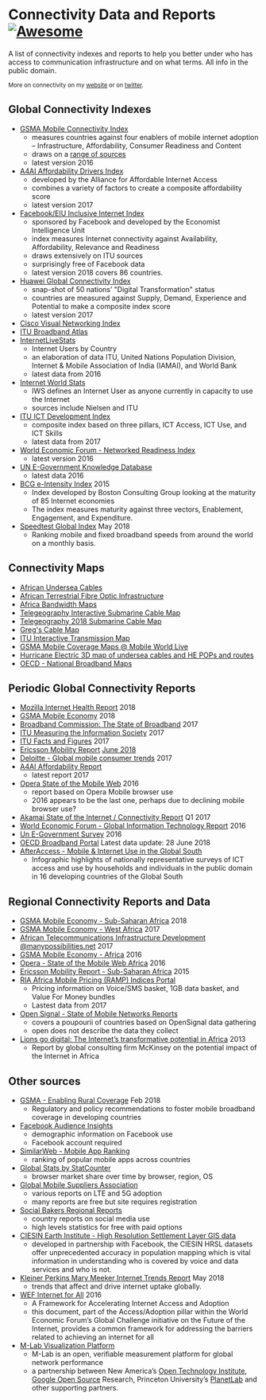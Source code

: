 # Connectivity Data and Reports [![Awesome](https://cdn.rawgit.com/sindresorhus/awesome/d7305f38d29fed78fa85652e3a63e154dd8e8829/media/badge.svg)](https://github.com/sindresorhus/awesome)


A list of connectivity indexes and reports to help you better under who has access to communication infrastructure and on what terms. All info in the public domain.

<sub>More on connectivity on my [website](https://manypossibilities.net) or on [twitter](https://twitter.com/stevesong).</sub>


## Global Connectivity Indexes 

* [GSMA Mobile Connectivity Index](https://www.mobileconnectivityindex.com/) 
  * measures countries against four enablers of mobile internet adoption – Infrastructure, Affordability, Consumer Readiness and Content
  * draws on a [range of sources](https://www.mobileconnectivityindex.com/#year=2016&secondaryMenu=about&id=methodologydatasources)
  * latest version 2016
* [A4AI Affordability Drivers Index](http://a4ai.org/affordability-report/data/)
  * developed by the Alliance for Affordable Internet Access
  * combines a variety of factors to create a composite affordability score
  * latest version 2017
* [Facebook/EIU Inclusive Internet Index](https://theinclusiveinternet.eiu.com/) 
  * sponsored by Facebook and developed by the Economist Intelligence Unit
  * index measures Internet connectivity against Availability, Affordability, Relevance and Readiness
  * draws extensively on ITU sources
  * surprisingly free of Facebook data
  * latest version 2018 covers 86 countries.
* [Huawei Global Connectivity Index](http://www.huawei.com/minisite/gci/en/)
  *  snap-shot of 50 nations’ "Digital Transformation" status
  *  countries are measured against Supply, Demand, Experience and Potential to make a composite index score
  *  latest version 2017
* [Cisco Visual Networking Index](https://www.cisco.com/c/en/us/solutions/service-provider/visual-networking-index-vni/index.html)
* [ITU Broadband Atlas](https://www.itu.int/ITU-D/treg/atlas/broadbandatlas.asp)
* [InternetLiveStats](http://www.internetlivestats.com/internet-users-by-country/)
  * Internet Users by Country
  * an elaboration of data ITU, United Nations Population Division, Internet & Mobile Association of India (IAMAI), and World Bank 
  * latest data from 2016
* [Internet World Stats](https://www.internetworldstats.com/)
  * IWS defines an Internet User as anyone currently in capacity to use the Internet
  * sources include Nielsen and ITU
* [ITU ICT Development Index](http://www.itu.int/net4/ITU-D/idi/)
  * composite index based on three pillars, ICT Access, ICT Use, and ICT Skills
  * latest data from 2017
* [World Economic Forum - Networked Readiness Index](http://reports.weforum.org/global-information-technology-report-2016/networked-readiness-index/) 
  * latest version 2016
* [UN E-Government Knowledge Database](https://publicadministration.un.org/egovkb/en-us/Data-Center)
  * latest data 2016
* [BCG e-Intensity Index](https://www.bcg.com/publications/interactives/bcg-e-intensity-index.aspx) 2015
  * Index developed by Boston Consulting Group looking at the maturity of 85 Internet economies
  * The index measures maturity against three vectors, Enablement, Engagement, and Expenditure.
* [Speedtest Global Index](http://www.speedtest.net/global-index) May 2018
  * Ranking mobile and fixed broadband speeds from around the world on a monthly basis. 

## Connectivity Maps
* [African Undersea Cables](https://manypossibilities.net/african-undersea-cables-interactive/)
* [African Terrestrial Fibre Optic Infrastructure](https://afterfibre.nsrc.org/)
* [Africa Bandwidth Maps](http://www.africabandwidthmaps.com/)
* [Telegeography Interactive Submarine Cable Map](https://www.submarinecablemap.com/)
* [Telegeography 2018 Submarine Cable Map](http://submarine-cable-map-2018.telegeography.com/)
* [Greg's Cable Map](http://cablemap.info/)
* [ITU Interactive Transmission Map](http://www.itu.int/itu-d/tnd-map-public/)
* [GSMA Mobile Coverage Maps @ Mobile World Live](http://maps.mobileworldlive.com/)
* [Hurricane Electric 3D map of undersea cables and HE POPs and routes](http://he.net/3d-map/)
* [OECD - National Broadband Maps](http://www2.compareyourcountry.org/broadband)

## Periodic Global Connectivity Reports
* [Mozilla Internet Health Report](https://internethealthreport.org/2018/) 2018
* [GSMA Mobile Economy](https://www.gsma.com/mobileeconomy/) 2018
* [Broadband Commission: The State of Broadband](http://www.broadbandcommission.org/publications/Pages/SOB-2017.aspx) 2017
* [ITU Measuring the Information Society](https://www.itu.int/en/ITU-D/Statistics/Pages/publications/mis2017.aspx) 2017
* [ITU Facts and Figures](https://www.itu.int/en/ITU-D/Statistics/Documents/facts/ICTFactsFigures2017.pdf) 2017
* [Ericsson Mobility Report](https://www.ericsson.com/en/mobility-report) [June 2018](https://www.ericsson.com/assets/local/mobility-report/documents/2018/ericsson-mobility-report-june-2018.pdf)
* [Deloitte - Global mobile consumer trends](https://www2.deloitte.com/global/en/pages/technology-media-and-telecommunications/articles/gx-global-mobile-consumer-trends.html) 2017
* [A4AI Affordability Report](http://a4ai.org/affordability-report/report/)
  * latest report 2017
* [Opera State of the Mobile Web](https://blogs.opera.com/news/wp-content/uploads/sites/2/2016/11/SMWAfrica-Opera-report-2016-01-WEB-1.pdf) 2016
  * report based on Opera Mobile browser use
  * 2016 appears to be the last one, perhaps due to declining mobile browser use?
* [Akamai State of the Internet / Connectivity Report](https://www.akamai.com/uk/en/multimedia/documents/state-of-the-internet/q1-2017-state-of-the-internet-connectivity-report.pdf) Q1 2017
* [World Economic Forum - Global Information Technology Report](http://reports.weforum.org/global-information-technology-report-2016/) 2016
* [Un E-Government Survey](https://publicadministration.un.org/egovkb/en-us/Reports/UN-E-Government-Survey-2016) 2016
* [OECD Broadband Portal](https://www.oecd.org/internet/broadband/broadband-statistics/) Latest data update: 28 June 2018
* [AfterAccess - Mobile & Internet Use in the Global South](http://afteraccess.net/wp-content/uploads/After-Access-Website-layout-r1.pdf)
  * Infographic highlights of nationally representative surveys of ICT access and use by households and individuals in the public domain in 16 developing countries of the Global South


## Regional Connectivity Reports and Data
* [GSMA Mobile Economy - Sub-Saharan Africa](https://www.gsma.com/mobileeconomy/sub-saharan-africa/) 2018
* [GSMA Mobile Economy - West Africa](https://www.gsma.com/mobileeconomy/west-africa/) 2017
* [African Telecommunications Infrastructure Development @manypossibilities.net](https://manypossibilities.net/series/africa-telecom-infrastructure/) 2017
* [GSMA Mobile Economy - Africa](https://www.gsma.com/mobileeconomy/africa/) 2016
* [Opera - State of the Mobile Web Africa](https://blogs.opera.com/news/wp-content/uploads/sites/2/2016/11/SMWAfrica-Opera-report-2016-01-WEB-1.pdf) 2016
* [Ericsson Mobility Report - Sub-Saharan Africa](https://www.ericsson.com/res/docs/2015/mobility-report/emr-nov-2015-regional-report-sub-saharan-africa.pdf) 2015
* [RIA Africa Mobile Pricing (RAMP) Indices Portal](https://researchictafrica.net/ramp_indices_portal/)
  * Pricing information on Voice/SMS basket, 1GB data basket, and Value For Money bundles
  * Lastest data from 2017
* [Open Signal - State of Mobile Networks Reports](http://opensignal.com/reports/)
  * covers a poupourii of countries based on OpenSignal data gathering
  * open does not describe the data they collect
* [Lions go digital: The Internet’s transformative potential in Africa](https://www.mckinsey.com/industries/high-tech/our-insights/lions-go-digital-the-internets-transformative-potential-in-africa) 2013
  * Report by global consulting firm McKinsey on the potential impact of the Internet in Africa


## Other sources
* [GSMA - Enabling Rural Coverage](https://www.gsma.com/mobilefordevelopment/wp-content/uploads/2018/02/Enabling_Rural_Coverage_English_February_2018.pdf) Feb 2018
  * Regulatory and policy recommendations to foster mobile broadband coverage in developing countries
* [Facebook Audience Insights](https://www.facebook.com/ads/audience-insights/)
  * demographic information on Facebook use
  * Facebook account required
* [SimilarWeb - Mobile App Ranking](https://www.similarweb.com/apps/top/google/app-index/us/all/top-free)
  * ranking of popular mobile apps across countries
* [ Global Stats by StatCounter](http://gs.statcounter.com/)
  * browser market share over time by browser, region, OS
* [Global Mobile Suppliers Association](https://gsacom.com/)
  * various reports on LTE and 5G adoption
  * many reports are free but site requires registration
* [Social Bakers Regional Reports](https://www.socialbakers.com/resources/reports/)
  * country reports on social media use
  * high levels statistics for free with paid options
* [CIESIN Earth Institute - High Resolution Settlement Layer GIS data](https://ciesin.columbia.edu/data/hrsl/)
  * developed in partnership with Facebook, the CIESIN HRSL datasets offer unprecedented accuracy in population mapping which is vital information in understanding who is covered by voice and data services and who is not.
* [Kleiner Perkins Mary Meeker Internet Trends Report](https://www.kleinerperkins.com/file/2018-internet-trends-report) May 2018
  * trends that affect and drive internet uptake globally.
* [WEF Internet for All](https://www.weforum.org/reports/internet-for-all-a-framework-for-accelerating-internet-access-and-adoption/) 2016
  * A Framework for Accelerating Internet Access and Adoption
  * this document, part of the Access/Adoption pillar within the World Economic Forum’s Global Challenge initiative on the Future of the Internet, provides a common framework for addressing the barriers related to achieving an internet for all
* [M-Lab Visualization Platform](https://viz.measurementlab.net/)
  * M-Lab is an open, verifiable measurement platform for global network performance
  * a partnership between New America’s [Open Technology Institute](https://www.newamerica.org/oti/), [Google Open Source](https://opensource.google.com/) Research, Princeton University’s [PlanetLab](https://www.planet-lab.org/) and other supporting partners.
